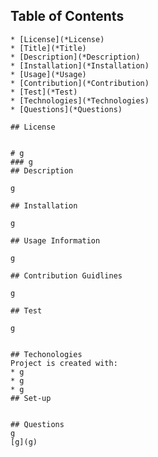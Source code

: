 ## Table of Contents
    * [License](*License)
    * [Title](*Title)
    * [Description](*Description)
    * [Installation](*Installation)
    * [Usage](*Usage)
    * [Contribution](*Contribution)
    * [Test](*Test)
    * [Technologies](*Technologies)
    * [Questions](*Questions)
    
    ## License
    
    
    # g 
    ### g
    ## Description
    
    g
    
    ## Installation
    
    g
    
    ## Usage Information
    
    g
    
    ## Contribution Guidlines
    
    g
    
    ## Test
    
    g
    
    
    ## Techonologies
    Project is created with:
    * g
    * g
    * g
    ## Set-up
    
    
    ## Questions
    g
    [g](g)